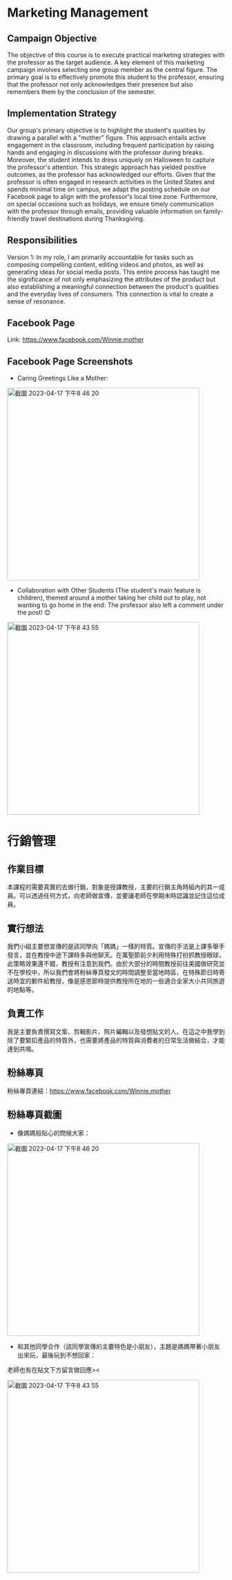 # Marketing Management

## Campaign Objective
The objective of this course is to execute practical marketing strategies with the professor as the target audience. A key element of this marketing campaign involves selecting one group member as the central figure. The primary goal is to effectively promote this student to the professor, ensuring that the professor not only acknowledges their presence but also remembers them by the conclusion of the semester.

## Implementation Strategy
Our group's primary objective is to highlight the student's qualities by drawing a parallel with a "mother" figure. This approach entails active engagement in the classroom, including frequent participation by raising hands and engaging in discussions with the professor during breaks. Moreover, the student intends to dress uniquely on Halloween to capture the professor's attention. This strategic approach has yielded positive outcomes, as the professor has acknowledged our efforts. Given that the professor is often engaged in research activities in the United States and spends minimal time on campus, we adapt the posting schedule on our Facebook page to align with the professor's local time zone. Furthermore, on special occasions such as holidays, we ensure timely communication with the professor through emails, providing valuable information on family-friendly travel destinations during Thanksgiving.

## Responsibilities
Version 1: In my role, I am primarily accountable for tasks such as composing compelling content, editing videos and photos, as well as generating ideas for social media posts. This entire process has taught me the significance of not only emphasizing the attributes of the product but also establishing a meaningful connection between the product's qualities and the everyday lives of consumers. This connection is vital to create a sense of resonance.

## Facebook Page
Link: https://www.facebook.com/Winnie.mother

## Facebook Page Screenshots
- Caring Greetings Like a Mother:
<img width="445" alt="截圖 2023-04-17 下午8 46 20" src="https://user-images.githubusercontent.com/100358083/232488147-7d926e82-152c-4ab6-8da7-08f71e20db0a.png">

- Collaboration with Other Students (The student's main feature is children), themed around a mother taking her child out to play, not wanting to go home in the end:
The professor also left a comment under the post! 😊

<img width="445" alt="截圖 2023-04-17 下午8 43 55" src="https://user-images.githubusercontent.com/100358083/232487537-3aa498be-629d-4527-a7ff-e91127966b52.png">




# 行銷管理

## 作業目標
本課程的需要真實的去做行銷，對象是授課教授，主要的行銷主角時組內的其一成員。可以透過任何方式，向老師做宣傳，並要讓老師在學期末時認識並記住這位成員。

## 實行想法
我們小組主要想宣傳的是該同學向「媽媽」一樣的特質。宣傳的手法是上課多舉手發言，並在教授中途下課時多與他聊天。在萬聖節前夕利用特殊打扮抓教授眼球，此策略效果還不錯，教授有注意到我們。由於大部分的時間教授前往美國做研究並不在學校中，所以我們會將粉絲專頁發文的時間調整至當地時區，在特殊節日時寄送時宜的郵件給教授，像是感恩節時提供教授所在地的一些適合全家大小共同旅遊的地點等。

## 負責工作
我是主要負責撰寫文案、剪輯影片、照片編輯以及發想貼文的人。在這之中我學到除了要緊扣產品的特質外，也需要將產品的特質與消費者的日常生活做結合，才能達到共鳴。

## 粉絲專頁
粉絲專頁連結：https://www.facebook.com/Winnie.mother

## 粉絲專頁截圖
- 像媽媽般貼心的問候大家：
<img width="445" alt="截圖 2023-04-17 下午8 46 20" src="https://user-images.githubusercontent.com/100358083/232488147-7d926e82-152c-4ab6-8da7-08f71e20db0a.png">

- 和其他同學合作（該同學宣傳的主要特色是小朋友），主題是媽媽帶著小朋友出來玩，最後玩到不想回家：

老師也有在貼文下方留言做回應><

<img width="445" alt="截圖 2023-04-17 下午8 43 55" src="https://user-images.githubusercontent.com/100358083/232487537-3aa498be-629d-4527-a7ff-e91127966b52.png">
